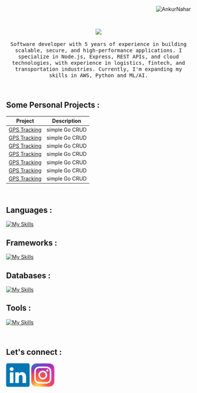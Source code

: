 <p align='right'>
  <img src="https://komarev.com/ghpvc/?username=AnkurNahar&label=Profile%20Views&color=orange&style=for-the-badge" alt="AnkurNahar" />
</p>

<!--
<h1 align="center">
  Hi, I'm Ankur Nahar!
  <img src="https://media.giphy.com/media/hvRJCLFzcasrR4ia7z/giphy.gif" width="30">
</h1>
-->

<br/>

<!-- Typing SVG by DenverCoder1 - https://github.com/DenverCoder1/readme-typing-svg -->
<p align="center">
  <a href="https://github.com/DenverCoder1/readme-typing-svg"><img src="https://readme-typing-svg.herokuapp.com?lines=Hi,+I+am+Ankur+Nahar&color=F78E13E6&center=true&size=45&width=560&height=75"></a>
</p>

<p align='center'>
<samp>Software developer with 5 years of experience in building scalable, secure, and high-performance applications. I specialize in Node.js, Express, REST APIs, and cloud technologies, with experience in logistics, fintech, and transportation industries. Currently, I'm expanding my skills in AWS, Python and ML/AI.</samp></p>

<br/>



## Some Personal Projects :

| Project | Description | 
| :---: | :---: |
| [GPS Tracking](https://github.com/AnkurNahar/gps_backend_go) | simple Go CRUD |
| [GPS Tracking](https://github.com/AnkurNahar/gps_backend_go) | simple Go CRUD |
| [GPS Tracking](https://github.com/AnkurNahar/gps_backend_go) | simple Go CRUD |
| [GPS Tracking](https://github.com/AnkurNahar/gps_backend_go) | simple Go CRUD |
| [GPS Tracking](https://github.com/AnkurNahar/gps_backend_go) | simple Go CRUD |
| [GPS Tracking](https://github.com/AnkurNahar/gps_backend_go) | simple Go CRUD |
| [GPS Tracking](https://github.com/AnkurNahar/gps_backend_go) | simple Go CRUD |

<br/>

## Languages :

[![My Skills](https://skillicons.dev/icons?i=javascript,go,java,python)](https://skillicons.dev)

## Frameworks :

[![My Skills](https://skillicons.dev/icons?i=nodejs,express,vue&perline=10)](https://skillicons.dev)

## Databases :

[![My Skills](https://skillicons.dev/icons?i=firebase,aws,mongodb,mysql,redis)](https://skillicons.dev)

## Tools :

[![My Skills](https://skillicons.dev/icons?i=git,jenkins,rabbitmq,docker,jest,postman,vscode)](https://skillicons.dev)


<br/>


## Let's connect :

[![LinkedIn](https://raw.githubusercontent.com/CLorant/readme-social-icons/main/large/filled/linkedin.svg)](https://www.linkedin.com/in/ankur-nahar) 
[![Instagram](https://raw.githubusercontent.com/CLorant/readme-social-icons/main/large/filled/instagram.svg)](https://www.instagram.com/through_ankurs_eyes)
